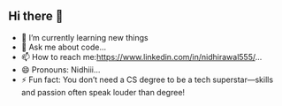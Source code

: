 ## Hi there 👋

- 🌱 I’m currently learning new things
- 💬 Ask me about code...
- 📫 How to reach me:https://www.linkedin.com/in/nidhirawal555/...
- 😄 Pronouns: Nidhiii...
- ⚡ Fun fact: You don’t need a CS degree to be a tech superstar—skills and passion often speak louder than degree!

<!--
**NidhiRawal555/NidhiRawal555** is a ✨ _special_ ✨ repository because its `README.md` (this file) appears on your GitHub profile.

Here are some ideas to get you started:

- 🔭 I’m currently working on ...
- 🌱 I’m currently learning ...
- 👯 I’m looking to collaborate on ...
- 🤔 I’m looking for help with ...
- 💬 Ask me about ...
- 📫 How to reach me:(https://www.linkedin.com/in/nidhirawal555/)...
- 😄 Pronouns: ...
- ⚡ Fun fact: ...
-->
